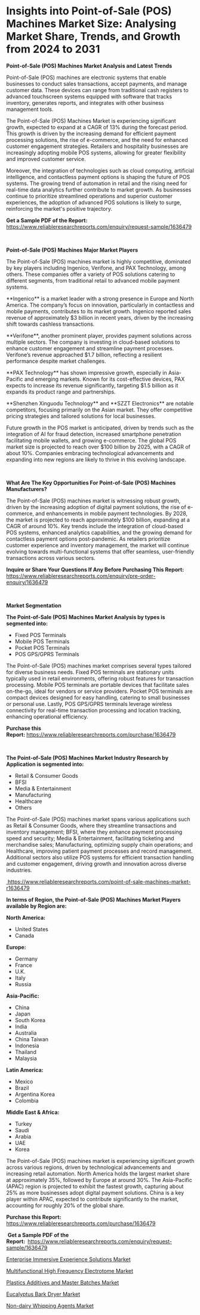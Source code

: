 <p><h1>Insights into Point-of-Sale (POS) Machines Market Size: Analysing Market Share, Trends, and Growth from 2024 to 2031</h1></p><p><strong>Point-of-Sale (POS) Machines Market Analysis and Latest Trends</strong></p>
<p><p>Point-of-Sale (POS) machines are electronic systems that enable businesses to conduct sales transactions, accept payments, and manage customer data. These devices can range from traditional cash registers to advanced touchscreen systems equipped with software that tracks inventory, generates reports, and integrates with other business management tools.</p><p>The Point-of-Sale (POS) Machines Market is experiencing significant growth, expected to expand at a CAGR of 13% during the forecast period. This growth is driven by the increasing demand for efficient payment processing solutions, the rise of e-commerce, and the need for enhanced customer engagement strategies. Retailers and hospitality businesses are increasingly adopting mobile POS systems, allowing for greater flexibility and improved customer service. </p><p>Moreover, the integration of technologies such as cloud computing, artificial intelligence, and contactless payment options is shaping the future of POS systems. The growing trend of automation in retail and the rising need for real-time data analytics further contribute to market growth. As businesses continue to prioritize streamlined operations and superior customer experiences, the adoption of advanced POS solutions is likely to surge, reinforcing the market's positive trajectory.</p></p>
<p><strong>Get a Sample PDF of the Report:&nbsp;</strong> <a href="https://www.reliableresearchreports.com/enquiry/request-sample/1636479?utm_campaign=16&utm_medium=2&utm_source=Github&utm_content=ia&utm_term=07122024&utm_id=point-of-sale-pos-machines">https://www.reliableresearchreports.com/enquiry/request-sample/1636479</a></p>
<p>&nbsp;</p>
<p><strong>Point-of-Sale (POS) Machines Major Market Players</strong></p>
<p><p>The Point-of-Sale (POS) machines market is highly competitive, dominated by key players including Ingenico, Verifone, and PAX Technology, among others. These companies offer a variety of POS solutions catering to different segments, from traditional retail to advanced mobile payment systems.</p><p>**Ingenico** is a market leader with a strong presence in Europe and North America. The company’s focus on innovation, particularly in contactless and mobile payments, contributes to its market growth. Ingenico reported sales revenue of approximately $3 billion in recent years, driven by the increasing shift towards cashless transactions.</p><p>**Verifone**, another prominent player, provides payment solutions across multiple sectors. The company is investing in cloud-based solutions to enhance customer engagement and streamline payment processes. Verifone’s revenue approached $1.7 billion, reflecting a resilient performance despite market challenges.</p><p>**PAX Technology** has shown impressive growth, especially in Asia-Pacific and emerging markets. Known for its cost-effective devices, PAX expects to increase its revenue significantly, targeting $1.5 billion as it expands its product range and partnerships.</p><p>**Shenzhen Xinguodu Technology** and **SZZT Electronics** are notable competitors, focusing primarily on the Asian market. They offer competitive pricing strategies and tailored solutions for local businesses.</p><p>Future growth in the POS market is anticipated, driven by trends such as the integration of AI for fraud detection, increased smartphone penetration facilitating mobile wallets, and growing e-commerce. The global POS market size is projected to reach over $100 billion by 2025, with a CAGR of about 10%. Companies embracing technological advancements and expanding into new regions are likely to thrive in this evolving landscape.</p></p>
<p>&nbsp;</p>
<p><strong>What Are The Key Opportunities For Point-of-Sale (POS) Machines Manufacturers?</strong></p>
<p><p>The Point-of-Sale (POS) machines market is witnessing robust growth, driven by the increasing adoption of digital payment solutions, the rise of e-commerce, and enhancements in mobile payment technologies. By 2028, the market is projected to reach approximately $100 billion, expanding at a CAGR of around 10%. Key trends include the integration of cloud-based POS systems, enhanced analytics capabilities, and the growing demand for contactless payment options post-pandemic. As retailers prioritize customer experience and inventory management, the market will continue evolving towards multi-functional systems that offer seamless, user-friendly transactions across various sectors.</p></p>
<p><strong>Inquire or Share Your Questions If Any Before Purchasing This Report:</strong> <a href="https://www.reliableresearchreports.com/enquiry/pre-order-enquiry/1636479?utm_campaign=16&utm_medium=2&utm_source=Github&utm_content=ia&utm_term=07122024&utm_id=point-of-sale-pos-machines">https://www.reliableresearchreports.com/enquiry/pre-order-enquiry/1636479</a></p>
<p>&nbsp;</p>
<p><strong>Market Segmentation</strong></p>
<p><strong>The Point-of-Sale (POS) Machines Market Analysis by types is segmented into:</strong></p>
<p><ul><li>Fixed POS Terminals</li><li>Mobile POS Terminals</li><li>Pocket POS Terminals</li><li>POS GPS/GPRS Terminals</li></ul></p>
<p><p>The Point-of-Sale (POS) machines market comprises several types tailored for diverse business needs. Fixed POS terminals are stationary units typically used in retail environments, offering robust features for transaction processing. Mobile POS terminals are portable devices that facilitate sales on-the-go, ideal for vendors or service providers. Pocket POS terminals are compact devices designed for easy handling, catering to small businesses or personal use. Lastly, POS GPS/GPRS terminals leverage wireless connectivity for real-time transaction processing and location tracking, enhancing operational efficiency.</p></p>
<p><strong>Purchase this Report:&nbsp;</strong><a href="https://www.reliableresearchreports.com/purchase/1636479?utm_campaign=16&utm_medium=2&utm_source=Github&utm_content=ia&utm_term=07122024&utm_id=point-of-sale-pos-machines">https://www.reliableresearchreports.com/purchase/1636479</a></p>
<p>&nbsp;</p>
<p><strong>The Point-of-Sale (POS) Machines Market Industry Research by Application is segmented into:</strong></p>
<p><ul><li>Retail & Consumer Goods</li><li>BFSI</li><li>Media & Entertainment</li><li>Manufacturing</li><li>Healthcare</li><li>Others</li></ul></p>
<p><p>The Point-of-Sale (POS) machines market spans various applications such as Retail & Consumer Goods, where they streamline transactions and inventory management; BFSI, where they enhance payment processing speed and security; Media & Entertainment, facilitating ticketing and merchandise sales; Manufacturing, optimizing supply chain operations; and Healthcare, improving patient payment processes and record management. Additional sectors also utilize POS systems for efficient transaction handling and customer engagement, driving growth and innovation across diverse industries.</p></p>
<p><a href="https://www.reliableresearchreports.com/point-of-sale-machines-market-r1636479?utm_campaign=16&utm_medium=2&utm_source=Github&utm_content=ia&utm_term=07122024&utm_id=point-of-sale-pos-machines">&nbsp;https://www.reliableresearchreports.com/point-of-sale-machines-market-r1636479</a></p>
<p><strong>In terms of Region, the Point-of-Sale (POS) Machines Market Players available by Region are:</strong></p>
<p>
    <p> <strong> North America: </strong>
        <ul>
            <li>United States</li>
            <li>Canada</li>
        </ul>
        </p> 
    <p> <strong> Europe: </strong>
        <ul>
            <li>Germany</li>
            <li>France</li>
            <li>U.K.</li>
            <li>Italy</li>
            <li>Russia</li>
        </ul>
        </p> 
    <p> <strong> Asia-Pacific: </strong>
        <ul>
            <li>China</li>
            <li>Japan</li>
            <li>South Korea</li>
            <li>India</li>
            <li>Australia</li>
            <li>China Taiwan</li>
            <li>Indonesia</li>
            <li>Thailand</li>
            <li>Malaysia</li>
        </ul>
        </p> 
    <p> <strong> Latin America: </strong>
        <ul>
            <li>Mexico</li>
            <li>Brazil</li>
            <li>Argentina Korea</li>
            <li>Colombia</li>
        </ul>
        </p> 
    <p> <strong> Middle East & Africa: </strong>
        <ul>
            <li>Turkey</li>
            <li>Saudi</li>
            <li>Arabia</li>
            <li>UAE</li>
            <li>Korea</li>
        </ul>
    </p>
    </p>
<p><p>The Point-of-Sale (POS) machines market is experiencing significant growth across various regions, driven by technological advancements and increasing retail automation. North America holds the largest market share at approximately 35%, followed by Europe at around 30%. The Asia-Pacific (APAC) region is projected to exhibit the fastest growth, capturing about 25% as more businesses adopt digital payment solutions. China is a key player within APAC, expected to contribute significantly to the market, accounting for roughly 20% of the global share.</p></p>
<p><strong>Purchase this Report: </strong><a href="https://www.reliableresearchreports.com/purchase/1636479?utm_campaign=16&utm_medium=2&utm_source=Github&utm_content=ia&utm_term=07122024&utm_id=point-of-sale-pos-machines">https://www.reliableresearchreports.com/purchase/1636479</a></p>
<p>&nbsp;<strong>Get a Sample PDF of the Report:&nbsp;&nbsp;</strong><a href="https://www.reliableresearchreports.com/enquiry/request-sample/1636479?utm_campaign=16&utm_medium=2&utm_source=Github&utm_content=ia&utm_term=07122024&utm_id=point-of-sale-pos-machines">https://www.reliableresearchreports.com/enquiry/request-sample/1636479</a></p>
<p><strong></strong></p>
<p><p><a href="https://issuu.com/reportprime-2/docs/enterprise-immersive-experience-solutions-market-s?utm_campaign=16&utm_medium=2&utm_source=Github&utm_content=ia&utm_term=07122024&utm_id=point-of-sale-pos-machines">Enterprise Immersive Experience Solutions Market</a></p><p><a href="https://github.com/YashRP12/Market-Research-Report-List-6/blob/main/multifunctional-high-frequency-electrotome-market.md?utm_campaign=16&utm_medium=2&utm_source=Github&utm_content=ia&utm_term=07122024&utm_id=point-of-sale-pos-machines">Multifunctional High Frequency Electrotome Market</a></p><p><a href="https://www.linkedin.com/pulse/exploring-growth-opportunities-plastics-additives-master-batches-ayskc?utm_campaign=16&utm_medium=2&utm_source=Github&utm_content=ia&utm_term=07122024&utm_id=point-of-sale-pos-machines">Plastics Additives and Master Batches Market</a></p><p><a href="https://issuu.com/reportprime-2/docs/eucalyptus-bark-dryer-market-size-2030.pptx?utm_campaign=16&utm_medium=2&utm_source=Github&utm_content=ia&utm_term=07122024&utm_id=point-of-sale-pos-machines">Eucalyptus Bark Dryer Market</a></p><p><a href="https://github.com/JosephineMcguire65/Market-Research-Report-List-1/blob/main/non-dairy-whipping-agents-market.md?utm_campaign=16&utm_medium=2&utm_source=Github&utm_content=ia&utm_term=07122024&utm_id=point-of-sale-pos-machines">Non-dairy Whipping Agents Market</a></p></p>